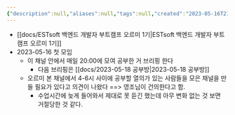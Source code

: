 ```yaml
---
{"description":null,"aliases":null,"tags":null,"created":"2023-05-16T21:19:44","updated":"2023-07-15T21:33:03","title":"공부방","dg-publish":true,"permalink":"/docs/공부방/","dgPassFrontmatter":true}
---
```


- [[docs/ESTsoft 백엔드 개발자 부트캠프 오르미 1기\|ESTsoft 백엔드 개발자 부트캠프 오르미 1기]]
- 2023-05-16 첫 모임
	- 이 채널 안에서 매일 20:00에 모여 공부한 거 브리핑 한다
		- 다음 브리핑은 [[docs/2023-05-18 공부방\|2023-05-18 공부방]]
	- 오르미 본 채널에서 4-6시 사이에 공부할 열의가 있는 사람들을 모은 채널을 만들 필요가 있다고 의견이 나왔다 ==> 영조님이 건의한다고 함.
		 - 수업시간에 늦게 들어와서 제대로 못 듣긴 했는데 아무 변화 없는 것 보면 거절당한 것 같다.
